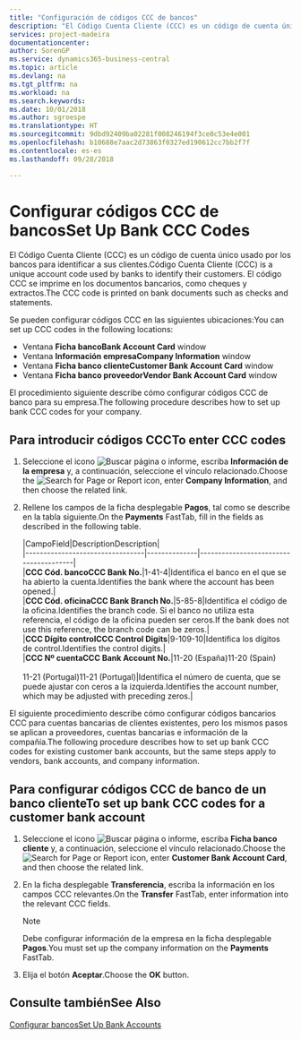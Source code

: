 ```yaml
---
title: "Configuración de códigos CCC de bancos"
description: "El Código Cuenta Cliente (CCC) es un código de cuenta único usado por los bancos para identificar a sus clientes. El código CCC se imprime en los documentos bancarios, como cheques y extractos."
services: project-madeira
documentationcenter: 
author: SorenGP
ms.service: dynamics365-business-central
ms.topic: article
ms.devlang: na
ms.tgt_pltfrm: na
ms.workload: na
ms.search.keywords: 
ms.date: 10/01/2018
ms.author: sgroespe
ms.translationtype: HT
ms.sourcegitcommit: 9dbd92409ba02281f008246194f3ce0c53e4e001
ms.openlocfilehash: b10688e7aac2d73863f0327ed190612cc7bb2f7f
ms.contentlocale: es-es
ms.lasthandoff: 09/28/2018

---
```

# <a name="set-up-bank-ccc-codes"></a><span data-ttu-id="075a2-104">Configurar códigos CCC de bancos</span><span class="sxs-lookup"><span data-stu-id="075a2-104">Set Up Bank CCC Codes</span></span>
<span data-ttu-id="075a2-105">El Código Cuenta Cliente (CCC) es un código de cuenta único usado por los bancos para identificar a sus clientes.</span><span class="sxs-lookup"><span data-stu-id="075a2-105">Código Cuenta Cliente (CCC) is a unique account code used by banks to identify their customers.</span></span> <span data-ttu-id="075a2-106">El código CCC se imprime en los documentos bancarios, como cheques y extractos.</span><span class="sxs-lookup"><span data-stu-id="075a2-106">The CCC code is printed on bank documents such as checks and statements.</span></span>  

<span data-ttu-id="075a2-107">Se pueden configurar códigos CCC en las siguientes ubicaciones:</span><span class="sxs-lookup"><span data-stu-id="075a2-107">You can set up CCC codes in the following locations:</span></span>  

- <span data-ttu-id="075a2-108">Ventana **Ficha banco**</span><span class="sxs-lookup"><span data-stu-id="075a2-108">**Bank Account Card** window</span></span>  
- <span data-ttu-id="075a2-109">Ventana **Información empresa**</span><span class="sxs-lookup"><span data-stu-id="075a2-109">**Company Information** window</span></span>  
- <span data-ttu-id="075a2-110">Ventana **Ficha banco cliente**</span><span class="sxs-lookup"><span data-stu-id="075a2-110">**Customer Bank Account Card** window</span></span>  
- <span data-ttu-id="075a2-111">Ventana **Ficha banco proveedor**</span><span class="sxs-lookup"><span data-stu-id="075a2-111">**Vendor Bank Account Card** window</span></span>  

<span data-ttu-id="075a2-112">El procedimiento siguiente describe cómo configurar códigos CCC de banco para su empresa.</span><span class="sxs-lookup"><span data-stu-id="075a2-112">The following procedure describes how to set up bank CCC codes for your company.</span></span>  

## <a name="to-enter-ccc-codes"></a><span data-ttu-id="075a2-113">Para introducir códigos CCC</span><span class="sxs-lookup"><span data-stu-id="075a2-113">To enter CCC codes</span></span>  

1.  <span data-ttu-id="075a2-114">Seleccione el icono ![Buscar página o informe](../../media/ui-search/search_small.png "icono Buscar página o informe"), escriba **Información de la empresa** y, a continuación, seleccione el vínculo relacionado.</span><span class="sxs-lookup"><span data-stu-id="075a2-114">Choose the ![Search for Page or Report](../../media/ui-search/search_small.png "Search for Page or Report icon") icon, enter **Company Information**, and then choose the related link.</span></span>  
2.  <span data-ttu-id="075a2-115">Rellene los campos de la ficha desplegable **Pagos**, tal como se describe en la tabla siguiente.</span><span class="sxs-lookup"><span data-stu-id="075a2-115">On the **Payments** FastTab, fill in the fields as described in the following table.</span></span>  

    |<span data-ttu-id="075a2-116">Campo</span><span class="sxs-lookup"><span data-stu-id="075a2-116">Field</span></span>|<span data-ttu-id="075a2-117">Description</span><span class="sxs-lookup"><span data-stu-id="075a2-117">Description</span></span>|  
    |---------------------------------|--------------|---------------------------------------|  
    |<span data-ttu-id="075a2-118">**CCC Cód. banco**</span><span class="sxs-lookup"><span data-stu-id="075a2-118">**CCC Bank No.**</span></span>|<span data-ttu-id="075a2-119">1-4</span><span class="sxs-lookup"><span data-stu-id="075a2-119">1-4</span></span>|<span data-ttu-id="075a2-120">Identifica el banco en el que se ha abierto la cuenta.</span><span class="sxs-lookup"><span data-stu-id="075a2-120">Identifies the bank where the account has been opened.</span></span>|  
    |<span data-ttu-id="075a2-121">**CCC Cód. oficina**</span><span class="sxs-lookup"><span data-stu-id="075a2-121">**CCC Bank Branch No.**</span></span>|<span data-ttu-id="075a2-122">5-8</span><span class="sxs-lookup"><span data-stu-id="075a2-122">5-8</span></span>|<span data-ttu-id="075a2-123">Identifica el código de la oficina.</span><span class="sxs-lookup"><span data-stu-id="075a2-123">Identifies the branch code.</span></span> <span data-ttu-id="075a2-124">Si el banco no utiliza esta referencia, el código de la oficina pueden ser ceros.</span><span class="sxs-lookup"><span data-stu-id="075a2-124">If the bank does not use this reference, the branch code can be zeros.</span></span>|  
    |<span data-ttu-id="075a2-125">**CCC Dígito control**</span><span class="sxs-lookup"><span data-stu-id="075a2-125">**CCC Control Digits**</span></span>|<span data-ttu-id="075a2-126">9-10</span><span class="sxs-lookup"><span data-stu-id="075a2-126">9-10</span></span>|<span data-ttu-id="075a2-127">Identifica los dígitos de control.</span><span class="sxs-lookup"><span data-stu-id="075a2-127">Identifies the control digits.</span></span>|  
    |<span data-ttu-id="075a2-128">**CCC Nº cuenta**</span><span class="sxs-lookup"><span data-stu-id="075a2-128">**CCC Bank Account No.**</span></span>|<span data-ttu-id="075a2-129">11-20 (España)</span><span class="sxs-lookup"><span data-stu-id="075a2-129">11-20 (Spain)</span></span><br /><br /> <span data-ttu-id="075a2-130">11-21 (Portugal)</span><span class="sxs-lookup"><span data-stu-id="075a2-130">11-21 (Portugal)</span></span>|<span data-ttu-id="075a2-131">Identifica el número de cuenta, que se puede ajustar con ceros a la izquierda.</span><span class="sxs-lookup"><span data-stu-id="075a2-131">Identifies the account number, which may be adjusted with preceding zeros.</span></span>|  

<span data-ttu-id="075a2-132">El siguiente procedimiento describe cómo configurar códigos bancarios CCC para cuentas bancarias de clientes existentes, pero los mismos pasos se aplican a proveedores, cuentas bancarias e información de la compañía.</span><span class="sxs-lookup"><span data-stu-id="075a2-132">The following procedure describes how to set up bank CCC codes for existing customer bank accounts, but the same steps apply to vendors, bank accounts, and company information.</span></span>  

## <a name="to-set-up-bank-ccc-codes-for-a-customer-bank-account"></a><span data-ttu-id="075a2-133">Para configurar códigos CCC de banco de un banco cliente</span><span class="sxs-lookup"><span data-stu-id="075a2-133">To set up bank CCC codes for a customer bank account</span></span>  

1.  <span data-ttu-id="075a2-134">Seleccione el icono ![Buscar página o informe](../../media/ui-search/search_small.png "icono Buscar página o informe"), escriba **Ficha banco cliente** y, a continuación, seleccione el vínculo relacionado.</span><span class="sxs-lookup"><span data-stu-id="075a2-134">Choose the ![Search for Page or Report](../../media/ui-search/search_small.png "Search for Page or Report icon") icon, enter **Customer Bank Account Card**, and then choose the related link.</span></span>  
2.  <span data-ttu-id="075a2-135">En la ficha desplegable **Transferencia**, escriba la información en los campos CCC relevantes.</span><span class="sxs-lookup"><span data-stu-id="075a2-135">On the **Transfer** FastTab, enter information into the relevant CCC fields.</span></span>  

    > [!NOTE]  
    >  <span data-ttu-id="075a2-136">Debe configurar información de la empresa en la ficha desplegable **Pagos**.</span><span class="sxs-lookup"><span data-stu-id="075a2-136">You must set up the company information on the **Payments** FastTab.</span></span>  

3.  <span data-ttu-id="075a2-137">Elija el botón **Aceptar**.</span><span class="sxs-lookup"><span data-stu-id="075a2-137">Choose the **OK** button.</span></span>  

## <a name="see-also"></a><span data-ttu-id="075a2-138">Consulte también</span><span class="sxs-lookup"><span data-stu-id="075a2-138">See Also</span></span>  
[<span data-ttu-id="075a2-139">Configurar bancos</span><span class="sxs-lookup"><span data-stu-id="075a2-139">Set Up Bank Accounts</span></span>](../../bank-how-setup-bank-accounts.md) 

